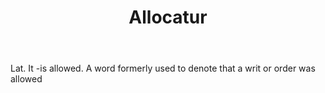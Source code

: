 ---
title: Allocatur
letter: A
permalink: "/definitions/bld-allocatur.html"
body: Lat. It -is allowed. A word formerly used to denote that a writ or order was
  allowed
published_at: '2018-07-07'
source: Black's Law Dictionary 2nd Ed (1910)
layout: post
---
